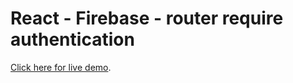 # React - Firebase - router require authentication

[Click here for live demo](https://firebasereact-auth.netlify.app/).
